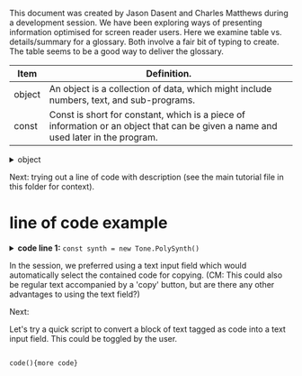 This document was created by Jason Dasent and Charles Matthews during a development session.  We have been exploring ways of presenting information optimised for screen reader users.  Here we examine table vs. details/summary for a glossary. Both involve a fair bit of typing to create.  The table seems to be a good way to deliver the glossary.

| Item          | Definition.                                                                                                                        |
| ------------- | ---------------------------------------------------------------------------------------------------------------------------------- |
| object        | An object is a collection of data, which might include numbers, text, and sub-programs.                                            |
| const         | Const is short for constant, which is a piece of information or an object that can be given a name and used later in the program.  |

<details>
  <summary>object</summary>
  An object is a collection of data, which might include numbers, text, and sub-programs. 
</details>

Next: trying out a line of code with description (see the main tutorial file in this folder for context).

# line of code example
<details>
  <summary><b>code line 1:</b> <code>const synth = new Tone.PolySynth()</code></summary>
  <ul>
<li>In this line we define an object called synth. This could be called anything: elephant, banana, etc. as long as it makes sense to us. The name should start with a lower case letter.</li>
<li>We use the word constant to tell JavaScript that we will not use the word synth for anything else. It will always be the same synth as long as the program is running.</li>
<li>The word new tells JavaScript to create a new object. We use Tone with a capital T to refer to the Tone library. After the dot, we type the name of the type of object we want to create.</li>
<li>The tone library contains a type of object called PolySynth (capital P and S). This is followed by parentheses, which we can fill with parameters in future explorations.</li>
  </ul>
</details>

In the session, we preferred using a text input field which would automatically select the contained code for copying.
(CM: This could also be regular text accompanied by a 'copy' button, but are there any other advantages to using the text field?)

Next: 

Let's try a quick script to convert a block of text tagged as code into a text input field.  This could be toggled by the user.

<div id='testArea'>
<code>
code(){more code}
</code>
</div>

<script>
  // I don't want to convert all the fields in this page just yet, so I'll get the first child of an allocated div. 
  console.log(document.getElementById('testArea'));
  console.log('first child',document.getElementById('testArea').children[0]);
  // this would eventually be document.querySelectorAll('code')
  // and therefore I'd be replacing the item rather than its child
  console.log(document.querySelectorAll('code'));
  let sourceArea = document.getElementById('testArea')
  let sourceItem = sourceArea.children[0]
  console.log(sourceArea, sourceItem);
  let newItem = document.createElement('INPUT');
  newItem.value = sourceArea.innerHTML;
  // I guess it's probably frowned upon to re-use this role for an input field, but I'd like to find out how it presents in VO at least:
  newItem.setAttribute('role', 'code');
   sourceArea.removeChild(sourceItem);
 //sourceArea.innerHTML = '';
  sourceArea.appendChild(newItem);
  newItem.role='textarea';
  newItem.type='text';
  newItem.setAttribute('aria-label', 'line 1');
  newItem.innerHTML = 'code(){more code}';
  newItem.value = 'code(){more code}';
</script>
